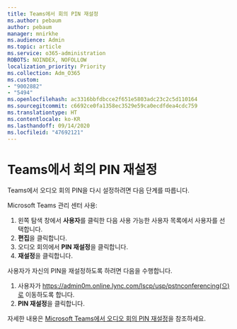 ```yaml
---
title: Teams에서 회의 PIN 재설정
ms.author: pebaum
author: pebaum
manager: mnirkhe
ms.audience: Admin
ms.topic: article
ms.service: o365-administration
ROBOTS: NOINDEX, NOFOLLOW
localization_priority: Priority
ms.collection: Adm_O365
ms.custom:
- "9002882"
- "5494"
ms.openlocfilehash: ac3316bbfdbcce2f651e5803adc23c2c5d110164
ms.sourcegitcommit: c6692ce0fa1358ec3529e59ca0ecdfdea4cdc759
ms.translationtype: HT
ms.contentlocale: ko-KR
ms.lasthandoff: 09/14/2020
ms.locfileid: "47692121"
---
```

# <a name="reset-conferencing-pin-in-teams"></a>Teams에서 회의 PIN 재설정

Teams에서 오디오 회의 PIN을 다시 설정하려면 다음 단계를 따릅니다.  

Microsoft Teams 관리 센터 사용:

1. 왼쪽 탐색 창에서 **사용자**를 클릭한 다음 사용 가능한 사용자 목록에서 사용자를 선택합니다.
2. **편집**을 클릭합니다.
3. 오디오 회의에서 **PIN 재설정**을 클릭합니다.
4. **재설정**을 클릭합니다.

사용자가 자신의 PIN을 재설정하도록 하려면 다음을 수행합니다.
1. 사용자가 https://admin0m.online.lync.com/lscp/usp/pstnconferencing(으)로 이동하도록 합니다.
2. **PIN 재설정**을 클릭합니다.

자세한 내용은 [Microsoft Teams에서 오디오 회의 PIN 재설정](https://docs.microsoft.com/microsoftteams/reset-the-audio-conferencing-pin-in-teams)을 참조하세요.
